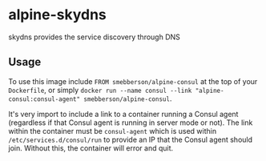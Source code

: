 alpine-skydns
================

skydns provides the service discovery through DNS

Usage
-----

To use this image include `FROM smebberson/alpine-consul` at the top of your `Dockerfile`, or simply `docker run --name consul --link "alpine-consul:consul-agent" smebberson/alpine-consul`.

It's very import to include a link to a container running a Consul agent (regardless if that Consul agent is running in server mode or not). The link within the container must be `consul-agent` which is used within `/etc/services.d/consul/run` to provide an IP that the Consul agent should join. Without this, the container will error and quit.

[s6]: http://www.skarnet.org/software/s6/
[consul]: https://www.consul.io/
[alpineconsul]: https://registry.hub.docker.com/u/smebberson/alpine-consul/
